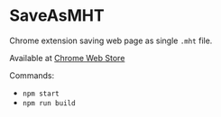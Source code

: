 # SaveAsMHT

Chrome extension saving web page as single `.mht` file.

Available at [Chrome Web Store](https://chrome.google.com/webstore/detail/save-as-mht/hfmodljjaibbdndlikgagimhhodmobkc)

Commands:

- `npm start`
- `npm run build`
